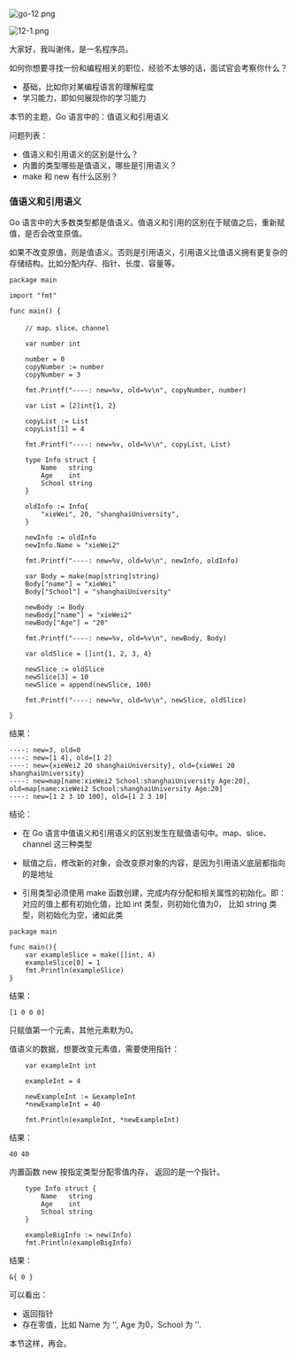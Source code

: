 ![go-12.png](https://upload-images.jianshu.io/upload_images/1818135-f3d92be64a76941c.png?imageMogr2/auto-orient/strip%7CimageView2/2/w/1240)

![12-1.png](https://upload-images.jianshu.io/upload_images/1818135-ca1ede9bc35f84dc.png?imageMogr2/auto-orient/strip%7CimageView2/2/w/1240)

大家好，我叫谢伟，是一名程序员。


如何你想要寻找一份和编程相关的职位，经验不太够的话，面试官会考察你什么？

- 基础，比如你对某编程语言的理解程度
- 学习能力，即如何展现你的学习能力


本节的主题，Go 语言中的：值语义和引用语义

问题列表：

- 值语义和引用语义的区别是什么？
- 内置的类型哪些是值语义，哪些是引用语义？
- make 和 new 有什么区别？


### 值语义和引用语义

Go 语言中的大多数类型都是值语义。值语义和引用的区别在于赋值之后，重新赋值，是否会改变原值。

如果不改变原值，则是值语义。否则是引用语义，引用语义比值语义拥有更复杂的存储结构。比如分配内存、指针、长度、容量等。


```
package main

import "fmt"

func main() {

	// map、slice、channel

	var number int

	number = 0
	copyNumber := number
	copyNumber = 3

	fmt.Printf("----: new=%v, old=%v\n", copyNumber, number)

	var List = [2]int{1, 2}

	copyList := List
	copyList[1] = 4

	fmt.Printf("----: new=%v, old=%v\n", copyList, List)

	type Info struct {
		Name   string
		Age    int
		School string
	}

	oldInfo := Info{
		"xieWei", 20, "shanghaiUniversity",
	}

	newInfo := oldInfo
	newInfo.Name = "xieWei2"

	fmt.Printf("----: new=%v, old=%v\n", newInfo, oldInfo)

	var Body = make(map[string]string)
	Body["name"] = "xieWei"
	Body["School"] = "shanghaiUniversity"

	newBody := Body
	newBody["name"] = "xieWei2"
	newBody["Age"] = "20"

	fmt.Printf("----: new=%v, old=%v\n", newBody, Body)

	var oldSlice = []int{1, 2, 3, 4}

	newSlice := oldSlice
	newSlice[3] = 10
	newSlice = append(newSlice, 100)

	fmt.Printf("----: new=%v, old=%v\n", newSlice, oldSlice)

}

```


结果：

```
----: new=3, old=0
----: new=[1 4], old=[1 2]
----: new={xieWei2 20 shanghaiUniversity}, old={xieWei 20 shanghaiUniversity}
----: new=map[name:xieWei2 School:shanghaiUniversity Age:20], old=map[name:xieWei2 School:shanghaiUniversity Age:20]
----: new=[1 2 3 10 100], old=[1 2 3 10]
```



结论：

- 在 Go 语言中值语义和引用语义的区别发生在赋值语句中。map、slice、channel 这三种类型
- 赋值之后，修改新的对象，会改变原对象的内容，是因为引用语义底层都指向的是地址

- 引用类型必须使用 make 函数创建，完成内存分配和相关属性的初始化。即：对应的值上都有初始化值，比如 int 类型，则初始化值为0， 比如 string 类型，则初始化为空，诸如此类


```
package main

func main(){
	var exampleSlice = make([]int, 4)
	exampleSlice[0] = 1
	fmt.Println(exampleSlice)
}

```

结果：

```
[1 0 0 0]
```

只赋值第一个元素，其他元素默为0。



值语义的数据，想要改变元素值，需要使用指针：

```
	var exampleInt int

	exampleInt = 4

	newExampleInt := &exampleInt
	*newExampleInt = 40

	fmt.Println(exampleInt, *newExampleInt)
```

结果：

```
40 40
```

内置函数 new 按指定类型分配零值内存， 返回的是一个指针。


```
	type Info struct {
		Name   string
		Age    int
		School string
	}

	exampleBigInfo := new(Info)
	fmt.Println(exampleBigInfo)
```

结果：

```
&{ 0 }
```
可以看出：

- 返回指针
- 存在零值，比如 Name 为 '', Age 为0，School 为 ''.




本节这样，再会。


